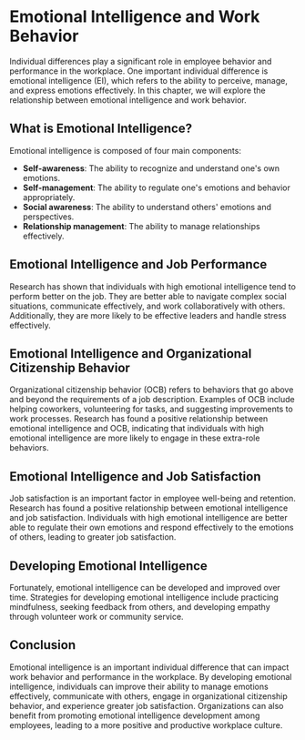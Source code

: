 Emotional Intelligence and Work Behavior
============================================================================================

Individual differences play a significant role in employee behavior and performance in the workplace. One important individual difference is emotional intelligence (EI), which refers to the ability to perceive, manage, and express emotions effectively. In this chapter, we will explore the relationship between emotional intelligence and work behavior.

What is Emotional Intelligence?
-------------------------------

Emotional intelligence is composed of four main components:

* **Self-awareness**: The ability to recognize and understand one's own emotions.
* **Self-management**: The ability to regulate one's emotions and behavior appropriately.
* **Social awareness**: The ability to understand others' emotions and perspectives.
* **Relationship management**: The ability to manage relationships effectively.

Emotional Intelligence and Job Performance
------------------------------------------

Research has shown that individuals with high emotional intelligence tend to perform better on the job. They are better able to navigate complex social situations, communicate effectively, and work collaboratively with others. Additionally, they are more likely to be effective leaders and handle stress effectively.

Emotional Intelligence and Organizational Citizenship Behavior
--------------------------------------------------------------

Organizational citizenship behavior (OCB) refers to behaviors that go above and beyond the requirements of a job description. Examples of OCB include helping coworkers, volunteering for tasks, and suggesting improvements to work processes. Research has found a positive relationship between emotional intelligence and OCB, indicating that individuals with high emotional intelligence are more likely to engage in these extra-role behaviors.

Emotional Intelligence and Job Satisfaction
-------------------------------------------

Job satisfaction is an important factor in employee well-being and retention. Research has found a positive relationship between emotional intelligence and job satisfaction. Individuals with high emotional intelligence are better able to regulate their own emotions and respond effectively to the emotions of others, leading to greater job satisfaction.

Developing Emotional Intelligence
---------------------------------

Fortunately, emotional intelligence can be developed and improved over time. Strategies for developing emotional intelligence include practicing mindfulness, seeking feedback from others, and developing empathy through volunteer work or community service.

Conclusion
----------

Emotional intelligence is an important individual difference that can impact work behavior and performance in the workplace. By developing emotional intelligence, individuals can improve their ability to manage emotions effectively, communicate with others, engage in organizational citizenship behavior, and experience greater job satisfaction. Organizations can also benefit from promoting emotional intelligence development among employees, leading to a more positive and productive workplace culture.
